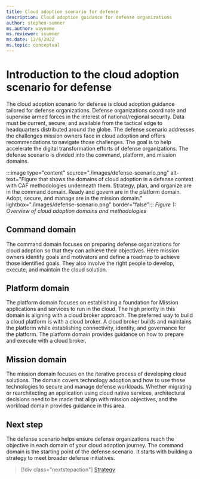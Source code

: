 ```yaml
---
title: Cloud adoption scenario for defense
description: Cloud adoption guidance for defense organizations
author: stephen-sumner
ms.author: wayneme
ms.reviewer: ssumner
ms.date: 12/6/2022
ms.topic: conceptual
---
```

# Introduction to the cloud adoption scenario for defense

The cloud adoption scenario for defense is cloud adoption guidance tailored for defense organizations. Defense organizations coordinate and supervise armed forces in the interest of national/regional security. Data must be current, secure, and available from the tactical edge to headquarters distributed around the globe. The defense scenario addresses the challenges mission owners face in cloud adoption and offers recommendations to navigate those challenges. The goal is to help accelerate the digital transformation efforts of defense organizations. The defense scenario is divided into the command, platform, and mission domains.

:::image type="content" source="./images/defense-scenario.png" alt-text="Figure that shows the domains of cloud adoption in a defense context with CAF methodologies underneath them. Strategy, plan, and organize are in the command domain. Ready and govern are in the platform domain. Adopt, secure, and manage are in the mission domain." lightbox="./images/defense-scenario.png" border="false":::
*Figure 1: Overview of cloud adoption domains and methodologies*

## Command domain

The command domain focuses on preparing defense organizations for cloud adoption so that they can achieve their objectives. Here mission owners identify goals and motivators and define a roadmap to achieve those identified goals. They also involve the right people to develop, execute, and maintain the cloud solution.

## Platform domain

The platform domain focuses on establishing a foundation for Mission applications and services to run in the cloud. The high priority in this domain is aligning with a cloud broker approach. The preferred way to build a cloud platform is with a cloud broker. A cloud broker builds and maintains the platform while establishing connectivity, identity, and governance for the platform. The platform domain provides guidance on how to prepare and execute with a cloud broker.

## Mission domain

The mission domain focuses on the iterative process of developing cloud solutions. The domain covers technology adoption and how to use those technologies to secure and manage defense workloads. Whether migrating or rearchitecting an application using cloud native services, architectural decisions need to be made that align with mission objectives, and the workload domain provides guidance in this area.

## Next step

The defense scenario helps ensure defense organizations reach the objective in each domain of your cloud adoption journey. The command domain is the starting point of the defense scenario. It starts with building a strategy to meet broader defense initiatives.

> [!div class="nextstepaction"]
> [Strategy](strategy.md)
